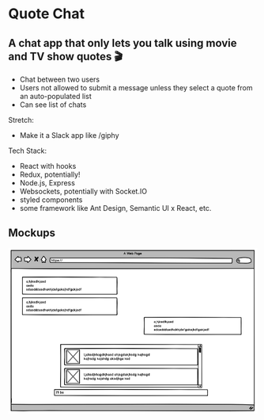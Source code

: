 # Quote Chat

## A chat app that only lets you talk using movie and TV show quotes 🎬

- Chat between two users
- Users not allowed to submit a message unless they select a quote from an auto-populated list
- Can see list of chats

Stretch:

- Make it a Slack app like /giphy

Tech Stack:

- React with hooks
- Redux, potentially!
- Node.js, Express
- Websockets, potentially with Socket.IO
- styled components
- some framework like Ant Design, Semantic UI x React, etc.

## Mockups

![](/mockups/1.png)